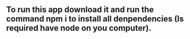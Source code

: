 ## To run this app download it and run the command npm i to install all denpendencies (Is required have node on you computer).